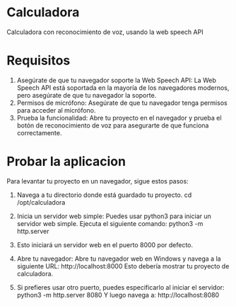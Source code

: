 # Calculadora
Calculadora con reconocimiento de voz, usando la web speech API

# Requisitos
1. Asegúrate de que tu navegador soporte la Web Speech API: La Web Speech API está soportada en la mayoría de los navegadores modernos, pero asegúrate de que tu navegador la soporte.
2. Permisos de micrófono: Asegúrate de que tu navegador tenga permisos para acceder al micrófono.
3. Prueba la funcionalidad: Abre tu proyecto en el navegador y prueba el botón de reconocimiento de voz para asegurarte de que funciona correctamente.

# Probar la aplicacion
Para levantar tu proyecto en un navegador, sigue estos pasos:

1. Navega a tu directorio donde está guardado tu proyecto.
cd /opt/calculadora

2. Inicia un servidor web simple: Puedes usar python3 para iniciar un servidor web simple. Ejecuta el siguiente comando:
python3 -m http.server

4. Esto iniciará un servidor web en el puerto 8000 por defecto.

5. Abre tu navegador: Abre tu navegador web en Windows y navega a la siguiente URL:
http://localhost:8000
Esto debería mostrar tu proyecto de calculadora.

6. Si prefieres usar otro puerto, puedes especificarlo al iniciar el servidor:
python3 -m http.server 8080
Y luego navega a:
http://localhost:8080


